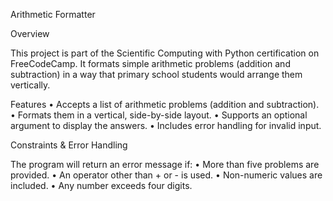 Arithmetic Formatter

Overview

This project is part of the Scientific Computing with Python certification on FreeCodeCamp. It formats simple arithmetic problems (addition and subtraction) in a way that primary school students would arrange them vertically.

Features
	•	Accepts a list of arithmetic problems (addition and subtraction).
	•	Formats them in a vertical, side-by-side layout.
	•	Supports an optional argument to display the answers.
	•	Includes error handling for invalid input.

Constraints & Error Handling

The program will return an error message if:
	•	More than five problems are provided.
	•	An operator other than + or - is used.
	•	Non-numeric values are included.
	•	Any number exceeds four digits.
